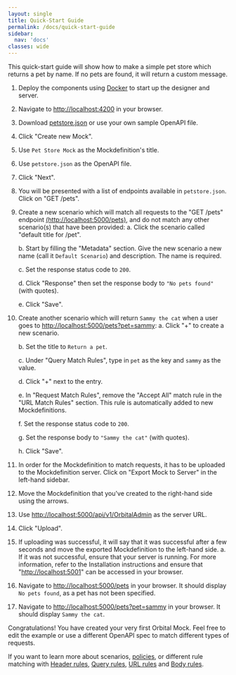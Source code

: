 ```yaml
---
layout: single
title: Quick-Start Guide
permalink: /docs/quick-start-guide
sidebar:
  nav: 'docs'
classes: wide
---
```


This quick-start guide will show how to make a simple pet store which returns a pet by name. If no pets are found, it will return a custom message.

1. Deploy the components using [Docker](/docs/installation) to start up the designer and server.
2. Navigate to [http://localhost:4200](http://localhost:4200) in your browser.
3. Download [petstore.json](https://raw.githubusercontent.com/OAI/OpenAPI-Specification/master/examples/v2.0/json/petstore.json) or use your own sample OpenAPI file.
4. Click "Create new Mock".
5. Use `Pet Store Mock` as the Mockdefinition&#39;s title.
6. Use `petstore.json` as the OpenAPI file.
7. Click "Next".
8. You will be presented with a list of endpoints available in `petstore.json`. Click on "GET /pets".
9. Create a new scenario which will match all requests to the "GET /pets" endpoint [(http://localhost:5000/pets)](http://localhost:5000/pets), and do not match any other scenario(s) that have been provided:
   a. Click the scenario called "default title for /pet".

   b. Start by filling the "Metadata" section. Give the new scenario a new name (call it `Default Scenario`) and description. The name is required.

   c. Set the response status code to `200`.

   d. Click "Response" then set the response body to `"No pets found"` (with quotes).

   e. Click "Save".

10. Create another scenario which will return `Sammy the cat` when a user goes to [http://localhost:5000/pets?pet=sammy](http://localhost:5000/pets?pet=sammy):
    a. Click "+" to create a new scenario.

    b. Set the title to `Return a pet`.

    c. Under "Query Match Rules", type in `pet` as the key and `sammy` as the value.

    d. Click "+" next to the entry.

    e. In "Request Match Rules", remove the "Accept All" match rule in the "URL Match Rules" section. This rule is automatically added to new Mockdefinitions.

    f. Set the response status code to `200`.

    g. Set the response body to `"Sammy the cat"` (with quotes).

    h. Click "Save".

11. In order for the Mockdefinition to match requests, it has to be uploaded to the Mockdefinition server. Click on "Export Mock to Server" in the left-hand sidebar.
12. Move the Mockdefinition that you&#39;ve created to the right-hand side using the arrows.
13. Use [http://localhost:5000/api/v1/OrbitalAdmin](http://localhost:5000/api/v1/OrbitalAdmin) as the server URL.
14. Click "Upload".
15. If uploading was successful, it will say that it was successful after a few seconds and move the exported Mockdefinition to the left-hand side.
    a. If it was not successful, ensure that your server is running. For more information, refer to the Installation instructions and ensure that "[http://localhost:5001](http://localhost:5001)" can be accessed in your browser.
16. Navigate to [http://localhost:5000/pets](http://localhost:5000/pets) in your browser. It should display `No pets found`, as a pet has not been specified.
17. Navigate to [http://localhost:5000/pets?pet=sammy](http://localhost:5000/pets?pet=sammy) in your browser. It should display `Sammy the cat`.

Congratulations! You have created your very first Orbital Mock. Feel free to edit the example or use a different OpenAPI spec to match different types of requests.

If you want to learn more about scenarios, [policies](/docs/policies), or different rule matching with [Header rules](./headersrules), [Query rules](./queryrules), [URL rules](./urlrules) and [Body rules](./bodyrules).
